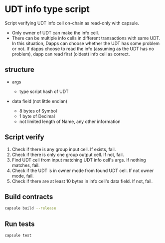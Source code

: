 # UDT info type script

Script verifying UDT info cell on-chain as read-only with capsule.
* Only owner of UDT can make the info cell.
* There can be multiple info cells in different transactions with same UDT. 
  In this situation, Dapps can choose whether the UDT has some problem or not. 
  If dapps choose to read the info (assuming as the UDT has no problem), dapp can read first (oldest) info cell as correct. 

## structure
- args
  - type script hash of UDT
  
- data field (not little endian)
  - 8 bytes of Symbol
  - 1 byte of Decimal
  - not limited length of Name, any other information

## Script verify
1. Check if there is any group input cell. If exists, fail.
2. Check if there is only one group output cell. If not, fail.
3. Find UDT cell from input matching UDT info cell's args. If nothing matches, fail.
4. Check if the UDT is in owner mode from found UDT cell. If not owner mode, fail.
5. Check if there are at least 10 bytes in info cell's data field. If not, fail.


## Build contracts

``` sh
capsule build --release
```

## Run tests

``` sh
capsule test
```
